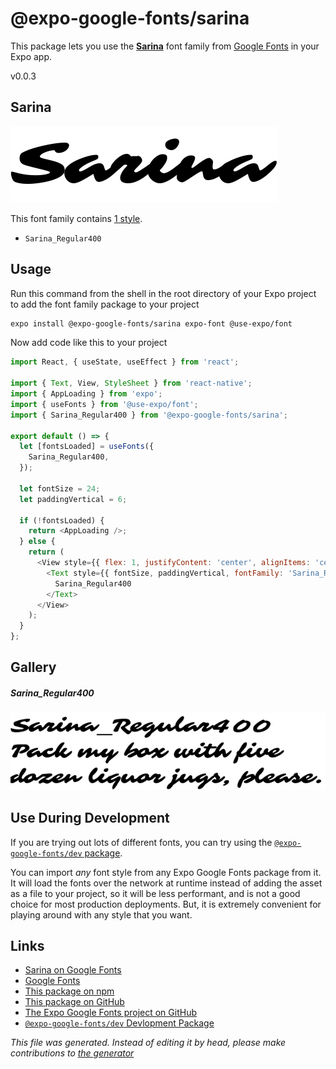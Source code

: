 # @expo-google-fonts/sarina

This package lets you use the [**Sarina**](https://fonts.google.com/specimen/Sarina) font family from [Google Fonts](https://fonts.google.com/) in your Expo app.

v0.0.3

## Sarina

![Sarina](./font-family.png)

This font family contains [1 style](#gallery).

- `Sarina_Regular400`

## Usage

Run this command from the shell in the root directory of your Expo project to add the font family package to your project
```sh
expo install @expo-google-fonts/sarina expo-font @use-expo/font
```

Now add code like this to your project
```js
import React, { useState, useEffect } from 'react';

import { Text, View, StyleSheet } from 'react-native';
import { AppLoading } from 'expo';
import { useFonts } from '@use-expo/font';
import { Sarina_Regular400 } from '@expo-google-fonts/sarina';

export default () => {
  let [fontsLoaded] = useFonts({
    Sarina_Regular400,
  });

  let fontSize = 24;
  let paddingVertical = 6;

  if (!fontsLoaded) {
    return <AppLoading />;
  } else {
    return (
      <View style={{ flex: 1, justifyContent: 'center', alignItems: 'center' }}>
        <Text style={{ fontSize, paddingVertical, fontFamily: 'Sarina_Regular400' }}>
          Sarina_Regular400
        </Text>
      </View>
    );
  }
};

```

## Gallery

##### Sarina_Regular400
![Sarina_Regular400](./e8cf41d2055d00dcd843e227fa52df85c9770e93179c0cec39909e4fccfc2dbf.ttf.png)


## Use During Development

If you are trying out lots of different fonts, you can try using the [`@expo-google-fonts/dev` package](https://www.npmjs.com/package/@expo-google-fonts/dev).

You can import *any* font style from any Expo Google Fonts package from it. It will load the fonts
over the network at runtime instead of adding the asset as a file to your project, so it will be 
less performant, and is not a good choice for most production deployments. But, it is extremely convenient
for playing around with any style that you want.

## Links

- [Sarina on Google Fonts](https://fonts.google.com/specimen/Sarina)
- [Google Fonts](https://fonts.google.com/)
- [This package on npm](https://www.npmjs.com/package/@expo-google-fonts/sarina)
- [This package on GitHub](https://github.com/expo/google-fonts/tree/master/font-packages/sarina)
- [The Expo Google Fonts project on GitHub](https://github.com/expo/google-fonts)
- [`@expo-google-fonts/dev` Devlopment Package](https://github.com/expo/google-fonts/tree/master/font-packages/dev)


*This file was generated. Instead of editing it by head, please make contributions to [the generator](https://github.com/expo/google-fonts/tree/master/packages/generator)*

